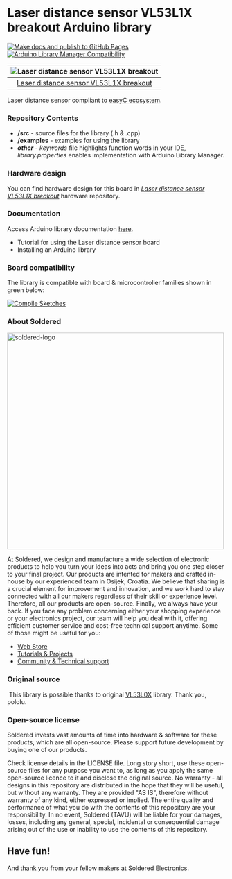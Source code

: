 # Laser distance sensor VL53L1X breakout Arduino library

[![Make docs and publish to GitHub Pages](https://github.com/SolderedElectronics/Soldered-VL53L1X-Laser-Distance-Sensor-Arduino-Library/actions/workflows/make_docs.yml/badge.svg?branch=dev)](https://github.com/SolderedElectronics/Soldered-VL53L1X-Laser-Distance-Sensor-Arduino-Library/actions/workflows/make_docs.yml)
[![Arduino Library Manager Compatibility](https://github.com/SolderedElectronics/Soldered-VL53L1X-Laser-Distance-Sensor-Arduino-Library/actions/workflows/arduino_lint.yml/badge.svg?branch=dev)](https://github.com/SolderedElectronics/Soldered-VL53L1X-Laser-Distance-Sensor-Arduino-Library/actions/workflows/arduino_lint.yml)


| ![Laser distance sensor VL53L1X breakout](https://upload.wikimedia.org/wikipedia/commons/8/8f/Example_image.svg) |
| :--------------------------------------------------------------------------------------------------------------: |
|                      [Laser distance sensor VL53L1X breakout](https://www.solde.red/333064)                      |

Laser distance sensor compliant to [easyC ecosystem](https://www.soldered.com/en/easyC).

### Repository Contents

- **/src** - source files for the library (.h & .cpp)
- **/examples** - examples for using the library
- **_other_** - _keywords_ file highlights function words in your IDE, _library.properties_ enables implementation with Arduino Library Manager.

### Hardware design

You can find hardware design for this board in [_Laser distance sensor VL53L1X breakout_](https://github.com/SolderedElectronics/NAZIVPROIZVODA-hardware-design) hardware repository.

### Documentation

Access Arduino library documentation [here](https://SolderedElectronics.github.io/Soldered-VL53L1X-Laser-Distance-Sensor-Arduino-Library/).

- Tutorial for using the Laser distance sensor board
- Installing an Arduino library

### Board compatibility

The library is compatible with board & microcontroller families shown in green below:

[![Compile Sketches](http://github-actions.40ants.com/e-radionicacom/Soldered-VL53L1X-Laser-Distance-Sensor-Arduino-Library/matrix.svg?branch=dev&only=Compile%20Sketches)](https://github.com/SolderedElectronics/Soldered-VL53L1X-Laser-Distance-Sensor-Arduino-Library/actions/workflows/compile_test.yml)

### About Soldered

<img src="https://raw.githubusercontent.com/e-radionicacom/Soldered-Generic-Arduino-Library/dev/extras/Soldered-logo-color.png" alt="soldered-logo" width="500"/>

At Soldered, we design and manufacture a wide selection of electronic products to help you turn your ideas into acts and bring you one step closer to your final project. Our products are intented for makers and crafted in-house by our experienced team in Osijek, Croatia. We believe that sharing is a crucial element for improvement and innovation, and we work hard to stay connected with all our makers regardless of their skill or experience level. Therefore, all our products are open-source. Finally, we always have your back. If you face any problem concerning either your shopping experience or your electronics project, our team will help you deal with it, offering efficient customer service and cost-free technical support anytime. Some of those might be useful for you:

- [Web Store](https://www.soldered.com/shop)
- [Tutorials & Projects](https://soldered.com/learn)
- [Community & Technical support](https://soldered.com/community)

### Original source

​
This library is possible thanks to original [VL53L0X](https://github.com/pololu/vl53l0x-arduino) library. Thank you, pololu.

### Open-source license

Soldered invests vast amounts of time into hardware & software for these products, which are all open-source. Please support future development by buying one of our products.

Check license details in the LICENSE file. Long story short, use these open-source files for any purpose you want to, as long as you apply the same open-source licence to it and disclose the original source. No warranty - all designs in this repository are distributed in the hope that they will be useful, but without any warranty. They are provided "AS IS", therefore without warranty of any kind, either expressed or implied. The entire quality and performance of what you do with the contents of this repository are your responsibility. In no event, Soldered (TAVU) will be liable for your damages, losses, including any general, special, incidental or consequential damage arising out of the use or inability to use the contents of this repository.

## Have fun!

And thank you from your fellow makers at Soldered Electronics.
